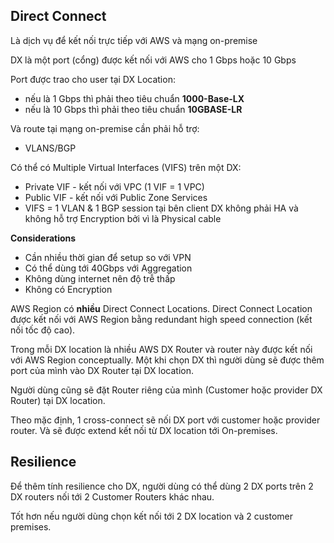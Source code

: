## Direct Connect 

Là dịch vụ để kết nối trực tiếp với AWS và mạng on-premise 

DX là một port (cổng) được kết nối với AWS cho 1 Gbps hoặc 10 Gbps

Port được trao cho user tại DX Location:
- nếu là 1 Gbps thì phải theo tiêu chuẩn **1000-Base-LX** 
- nếu là 10 Gbps thì phải theo tiêu chuẩn 
**10GBASE-LR**

Và route tại mạng on-premise cần phải hỗ trợ:
- VLANS/BGP

Có thể có Multiple Virtual Interfaces (VIFS) trên một DX:
- Private VIF - kết nối với VPC (1 VIF = 1 VPC)
- Public VIF - kết nối với Public Zone Services
- VIFS = 1 VLAN & 1 BGP session tại bên client
DX không phải HA và không hỗ trợ Encryption bởi vì là Physical cable 

**Considerations**
- Cần nhiều thời gian để setup so với VPN
- Có thể dùng tới 40Gbps với Aggregation
- Không dùng internet nên độ trễ thấp
- Không có Encryption


AWS Region có **nhiều** Direct Connect Locations. Direct Connect Location được kết nối với AWS Region bằng redundant high speed connection (kết nối tốc độ cao). 

Trong mỗi DX location là nhiều AWS DX Router và router này được kết nối với AWS Region conceptually. Một khi chọn DX thì người dùng sẽ được thêm port của mình vào DX Router tại DX location. 

Người dùng cũng sẽ đặt Router riêng của mình (Customer hoặc provider DX Router) tại DX location. 

Theo mặc định, 1 cross-connect sẽ nối DX port với customer hoặc provider router. Và sẽ được extend kết nối từ DX location tới On-premises. 

## Resilience
Để thêm tính resilience cho DX, người dùng có thể dùng 2 DX ports trên 2 DX routers nối tới 2 Customer Routers khác nhau. 

Tốt hơn nếu người dùng chọn kết nối tới 2 DX location và 2 customer premises.
